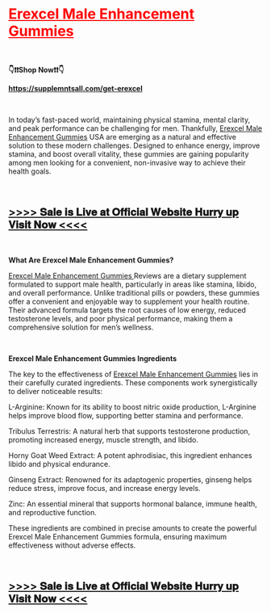 <h1><span style="color: #ff0000;"><a style="color: #ff0000;" href="https://supplemntsall.com/get-erexcel">Erexcel Male Enhancement Gummies</a></span></h1>
<p>&nbsp;</p>
<p><strong>👇❗❗Shop Now❗❗👇</strong></p>
<p><strong><a href="https://supplemntsall.com/get-erexcel">https://supplemntsall.com/get-erexcel</a></strong></p>
<p>&nbsp;</p>
<p>In today&rsquo;s fast-paced world, maintaining physical stamina, mental clarity, and peak performance can be challenging for men. Thankfully,&nbsp;<a href="https://supplemntsall.com/get-erexcel">Erexcel Male Enhancement Gummies</a>&nbsp;USA are emerging as a natural and effective solution to these modern challenges. Designed to enhance energy, improve stamina, and boost overall vitality, these gummies are gaining popularity among men looking for a convenient, non-invasive way to achieve their health goals.</p>
<p>&nbsp;</p>
<h2><strong><a href="https://supplemntsall.com/get-erexcel">&gt;&gt;&gt;&gt; 𝐒𝐚𝐥𝐞 𝐢𝐬 𝐋𝐢𝐯𝐞 𝐚𝐭 𝐎𝐟𝐟𝐢𝐜𝐢𝐚𝐥 𝐖𝐞𝐛𝐬𝐢𝐭𝐞 𝐇𝐮𝐫𝐫𝐲 𝐮𝐩 𝐕𝐢𝐬𝐢𝐭 𝐍𝐨𝐰 &lt;&lt;&lt;&lt;</a></strong></h2>
<p>&nbsp;</p>
<p><strong>What Are Erexcel Male Enhancement Gummies?</strong></p>
<p><a href="https://supplemntsall.com/get-erexcel">Erexcel Male Enhancement Gummies&nbsp;</a>Reviews are a dietary supplement formulated to support male health, particularly in areas like stamina, libido, and overall performance. Unlike traditional pills or powders, these gummies offer a convenient and enjoyable way to supplement your health routine. Their advanced formula targets the root causes of low energy, reduced testosterone levels, and poor physical performance, making them a comprehensive solution for men&rsquo;s wellness.</p>
<p><strong>&nbsp;</strong></p>
<p><strong>Erexcel Male Enhancement Gummies Ingredients</strong></p>
<p>The key to the effectiveness of&nbsp;<a href="https://supplemntsall.com/get-erexcel">Erexcel Male Enhancement Gummies</a>&nbsp;lies in their carefully curated ingredients. These components work synergistically to deliver noticeable results:</p>
<p>L-Arginine: Known for its ability to boost nitric oxide production, L-Arginine helps improve blood flow, supporting better stamina and performance.</p>
<p>Tribulus Terrestris: A natural herb that supports testosterone production, promoting increased energy, muscle strength, and libido.</p>
<p>Horny Goat Weed Extract: A potent aphrodisiac, this ingredient enhances libido and physical endurance.</p>
<p>Ginseng Extract: Renowned for its adaptogenic properties, ginseng helps reduce stress, improve focus, and increase energy levels.</p>
<p>Zinc: An essential mineral that supports hormonal balance, immune health, and reproductive function.</p>
<p>These ingredients are combined in precise amounts to create the powerful Erexcel Male Enhancement Gummies formula, ensuring maximum effectiveness without adverse effects.</p>
<p>&nbsp;</p>
<h2><strong><a href="https://supplemntsall.com/get-erexcel">&gt;&gt;&gt;&gt; 𝐒𝐚𝐥𝐞 𝐢𝐬 𝐋𝐢𝐯𝐞 𝐚𝐭 𝐎𝐟𝐟𝐢𝐜𝐢𝐚𝐥 𝐖𝐞𝐛𝐬𝐢𝐭𝐞 𝐇𝐮𝐫𝐫𝐲 𝐮𝐩 𝐕𝐢𝐬𝐢𝐭 𝐍𝐨𝐰 &lt;&lt;&lt;&lt;</a></strong></h2>
